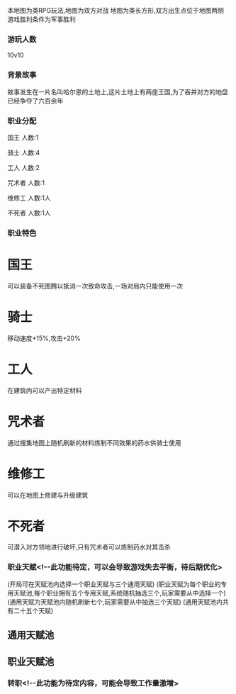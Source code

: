 本地图为类RPG玩法,地图为双方对战
地图为类长方形,双方出生点位于地图两侧
游戏胜利条件为军事胜利

### 游玩人数
10v10

### 背景故事
故事发生在一片名叫哈尔恩的土地上,这片土地上有两座王国,为了吞并对方的地盘已经争夺了六百余年

### 职业分配
国王
人数:1

骑士
人数:4

工人
人数:2

咒术者
人数:1

维修工
人数:1人

不死者
人数:1人

### 职业特色

# 国王
可以装备不死图腾以抵消一次致命攻击,一场对局内只能使用一次

# 骑士
移动速度+15%,攻击+20%

# 工人
在建筑内可以产出特定材料

# 咒术者
通过搜集地图上随机刷新的材料炼制不同效果的药水供骑士使用

# 维修工
可以在地图上修建与升级建筑

# 不死者
可潜入对方领地进行破坏,只有咒术者可以炼制药水对其击杀

### 职业天赋<!--此功能待定，可以会导致游戏失去平衡，待后期优化>
(开局可在天赋池内选择一个职业天赋与三个通用天赋)
(职业天赋为每个职业的专用天赋池,每个职业拥有五个专用天赋,系统随机抽选三个,玩家需要从中选择一个)
(通用天赋为天赋池内随机刷新七个,玩家需要从中抽选三个天赋)
(通用天赋池内共有二十五个天赋)

## 通用天赋池



## 职业天赋池



### 转职<!--此功能为待定内容，可能会导致工作量激增>